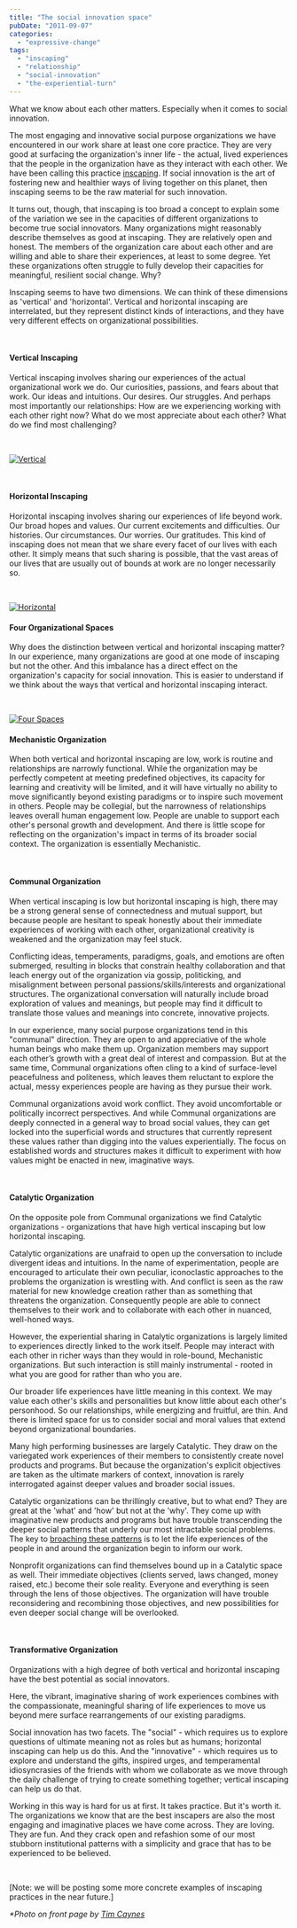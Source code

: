 ```yaml
---
title: "The social innovation space"
pubDate: "2011-09-07"
categories: 
  - "expressive-change"
tags: 
  - "inscaping"
  - "relationship"
  - "social-innovation"
  - "the-experiential-turn"
---
```


What we know about each other matters. Especially when it comes to social innovation.

The most engaging and innovative social purpose organizations we have encountered in our work share at least one core practice. They are very good at surfacing the organization's inner life - the actual, lived experiences that the people in the organization have as they interact with each other. We have been calling this practice [inscaping](https://organizationunbound.org/expressive-change/inscaping/). If social innovation is the art of fostering new and healthier ways of living together on this planet, then inscaping seems to be the raw material for such innovation.

It turns out, though, that inscaping is too broad a concept to explain some of the variation we see in the capacities of different organizations to become true social innovators. Many organizations might reasonably describe themselves as good at inscaping. They are relatively open and honest. The members of the organization care about each other and are willing and able to share their experiences, at least to some degree. Yet these organizations often struggle to fully develop their capacities for meaningful, resilient social change. Why?

Inscaping seems to have two dimensions. We can think of these dimensions as 'vertical' and 'horizontal'. Vertical and horizontal inscaping are interrelated, but they represent distinct kinds of interactions, and they have very different effects on organizational possibilities.

 

#### **Vertical Inscaping**

Vertical inscaping involves sharing our experiences of the actual organizational work we do. Our curiosities, passions, and fears about that work. Our ideas and intuitions. Our desires. Our struggles. And perhaps most importantly our relationships: How are we experiencing working with each other right now? What do we most appreciate about each other? What do we find most challenging?

 

[![](https://organizationunbound.org/wp-content/uploads/2011/09/Vertical.jpg "Vertical")](https://organizationunbound.org/wp-content/uploads/2011/09/Vertical.jpg)

 

#### **Horizontal Inscaping**

Horizontal inscaping involves sharing our experiences of life beyond work. Our broad hopes and values. Our current excitements and difficulties. Our histories. Our circumstances. Our worries. Our gratitudes. This kind of inscaping does not mean that we share every facet of our lives with each other. It simply means that such sharing is possible, that the vast areas of our lives that are usually out of bounds at work are no longer necessarily so.

 

[![](https://organizationunbound.org/wp-content/uploads/2011/09/Horizontal.jpg "Horizontal")](https://organizationunbound.org/wp-content/uploads/2011/09/Horizontal.jpg)

#### **Four Organizational Spaces**

Why does the distinction between vertical and horizontal inscaping matter? In our experience, many organizations are good at one mode of inscaping but not the other. And this imbalance has a direct effect on the organization's capacity for social innovation. This is easier to understand if we think about the ways that vertical and horizontal inscaping interact.

 

[![](https://organizationunbound.org/wp-content/uploads/2011/09/Four-Spaces.jpg "Four Spaces")](https://organizationunbound.org/wp-content/uploads/2011/09/Four-Spaces.jpg)

#### **Mechanistic Organization**

When both vertical and horizontal inscaping are low, work is routine and relationships are narrowly functional. While the organization may be perfectly competent at meeting predefined objectives, its capacity for learning and creativity will be limited, and it will have virtually no ability to move significantly beyond existing paradigms or to inspire such movement in others. People may be collegial, but the narrowness of relationships leaves overall human engagement low. People are unable to support each other's personal growth and development. And there is little scope for reflecting on the organization's impact in terms of its broader social context. The organization is essentially Mechanistic.

 

#### **Communal Organization**

When vertical inscaping is low but horizontal inscaping is high, there may be a strong general sense of connectedness and mutual support, but because people are hesitant to speak honestly about their immediate experiences of working with each other, organizational creativity is weakened and the organization may feel stuck.

Conflicting ideas, temperaments, paradigms, goals, and emotions are often submerged, resulting in blocks that constrain healthy collaboration and that leach energy out of the organization via gossip, politicking, and misalignment between personal passions/skills/interests and organizational structures. The organizational conversation will naturally include broad exploration of values and meanings, but people may find it difficult to translate those values and meanings into concrete, innovative projects.

In our experience, many social purpose organizations tend in this "communal" direction. They are open to and appreciative of the whole human beings who make them up. Organization members may support each other’s growth with a great deal of interest and compassion. But at the same time, Communal organizations often cling to a kind of surface-level peacefulness and politeness, which leaves them reluctant to explore the actual, messy experiences people are having as they pursue their work.

Communal organizations avoid work conflict. They avoid uncomfortable or politically incorrect perspectives. And while Communal organizations are deeply connected in a general way to broad social values, they can get locked into the superficial words and structures that currently represent these values rather than digging into the values experientially. The focus on established words and structures makes it difficult to experiment with how values might be enacted in new, imaginative ways.

 

#### **Catalytic Organization**

On the opposite pole from Communal organizations we find Catalytic organizations - organizations that have high vertical inscaping but low horizontal inscaping.

Catalytic organizations are unafraid to open up the conversation to include divergent ideas and intuitions. In the name of experimentation, people are encouraged to articulate their own peculiar, iconoclastic approaches to the problems the organization is wrestling with. And conflict is seen as the raw material for new knowledge creation rather than as something that threatens the organization. Consequently people are able to connect themselves to their work and to collaborate with each other in nuanced, well-honed ways.

However, the experiential sharing in Catalytic organizations is largely limited to experiences directly linked to the work itself. People may interact with each other in richer ways than they would in role-bound, Mechanistic organizations. But such interaction is still mainly instrumental - rooted in what you are good for rather than who you are.

Our broader life experiences have little meaning in this context. We may value each other's skills and personalities but know little about each other's personhood. So our relationships, while energizing and fruitful, are thin. And there is limited space for us to consider social and moral values that extend beyond organizational boundaries.

Many high performing businesses are largely Catalytic. They draw on the variegated work experiences of their members to consistently create novel products and programs. But because the organization's explicit objectives are taken as the ultimate markers of context, innovation is rarely interrogated against deeper values and broader social issues.

Catalytic organizations can be thrillingly creative, but to what end? They are great at the 'what' and 'how' but not at the 'why'. They come up with imaginative new products and programs but have trouble transcending the deeper social patterns that underly our most intractable social problems. The key to [broaching these patterns](https://organizationunbound.org/expressive-change/whole-person-whole-system/) is to let the life experiences of the people in and around the organization begin to inform our work.

Nonprofit organizations can find themselves bound up in a Catalytic space as well. Their immediate objectives (clients served, laws changed, money raised, etc.) become their sole reality. Everyone and everything is seen through the lens of those objectives. The organization will have trouble reconsidering and recombining those objectives, and new possibilities for even deeper social change will be overlooked.

 

#### **Transformative Organization**

Organizations with a high degree of both vertical and horizontal inscaping have the best potential as social innovators.

Here, the vibrant, imaginative sharing of work experiences combines with the compassionate, meaningful sharing of life experiences to move us beyond mere surface rearrangements of our existing paradigms.

Social innovation has two facets. The "social" - which requires us to explore questions of ultimate meaning not as roles but as humans; horizontal inscaping can help us do this. And the "innovative" - which requires us to explore and understand the gifts, inspired urges, and temperamental idiosyncrasies of the friends with whom we collaborate as we move through the daily challenge of trying to create something together; vertical inscaping can help us do that.

Working in this way is hard for us at first. It takes practice. But it's worth it. The organizations we know that are the best inscapers are also the most engaging and imaginative places we have come across. They are loving. They are fun. And they crack open and refashion some of our most stubborn institutional patterns with a simplicity and grace that has to be experienced to be believed.

 

\[Note: we will be posting some more concrete examples of inscaping practices in the near future.\]

_\*Photo on front page by [Tim Caynes](http://www.flickr.com/photos/timcaynes/351502040/sizes/l/in/photostream/)_
